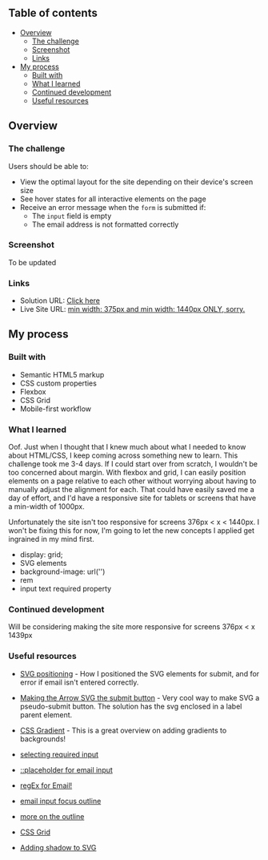 ## Table of contents

- [Overview](#overview)
  - [The challenge](#the-challenge)
  - [Screenshot](#screenshot)
  - [Links](#links)
- [My process](#my-process)
  - [Built with](#built-with)
  - [What I learned](#what-i-learned)
  - [Continued development](#continued-development)
  - [Useful resources](#useful-resources)


## Overview

### The challenge

Users should be able to:

- View the optimal layout for the site depending on their device's screen size
- See hover states for all interactive elements on the page
- Receive an error message when the `form` is submitted if:
  - The `input` field is empty
  - The email address is not formatted correctly

### Screenshot
To be updated


### Links

- Solution URL: [Click here](https://github.com/gp0710/email-signup)
- Live Site URL: [min width: 375px and min width: 1440px ONLY, sorry.](https://gp0710.github.io/email-signup/)

## My process

### Built with

- Semantic HTML5 markup
- CSS custom properties
- Flexbox
- CSS Grid
- Mobile-first workflow


### What I learned
Oof. Just when I thought that I knew much about what I needed to know about HTML/CSS, I keep coming across something new to learn. This challenge took me 3-4 days. If I could start over from scratch, I wouldn't be too concerned about margin. With flexbox and grid, I can easily position elements on a page relative to each other without worrying about having to manually adjust the alignment for each. That could have easily saved me a day of effort, and I'd have a responsive site for tablets or screens that have a min-width of 1000px. 

Unfortunately the site isn't too responsive for screens 376px < x < 1440px. I won't be fixing this for now, I'm going to let the new concepts I applied get ingrained in my mind first.

- display: grid; 
- SVG elements
- background-image: url('')
- rem 
- input text required property


### Continued development

Will be considering making the site more responsive for screens 376px < x 1439px 

### Useful resources

- [SVG positioning](https://stackoverflow.com/questions/34395930/add-icon-inside-a-search-input-tag) - How I positioned the SVG elements for submit, and for error if email isn't entered correctly.

- [Making the Arrow SVG the submit button](https://stackoverflow.com/questions/13649872/can-i-make-an-svg-image-button) - Very cool way to make SVG a pseudo-submit button. The solution has the svg enclosed in a label parent element.


- [CSS Gradient](https://css-tricks.com/css3-gradients/#:~:text=Just%20as%20you%20can%20declare,better%20for%20control%20and%20performance.) - This is a great overview on adding gradients to backgrounds!

- [selecting required input](https://www.w3schools.com/jsref/prop_text_required.asp)

- [::placeholder for email input](https://developer.mozilla.org/en-US/docs/Web/CSS/::placeholder)

- [regEx for Email!](https://regexr.com/3e48o)

- [email input focus outline](https://www.w3schools.com/css/css_outline_shorthand.asp)

- [more on the outline](https://stackoverflow.com/questions/1457849/how-to-remove-the-border-highlight-on-an-input-text-element)

- [CSS Grid](https://www.freecodecamp.org/news/css-grid-tutorial-with-cheatsheet/)

- [Adding shadow to SVG](https://css-tricks.com/adding-shadows-to-svg-icons-with-css-and-svg-filters/)